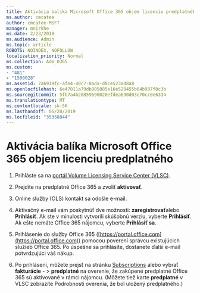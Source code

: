 ```yaml
---
title: Aktivácia balíka Microsoft Office 365 objem licenciu predplatného
ms.author: cmcatee
author: cmcatee-MSFT
manager: mnirkhe
ms.date: 2/23/2018
ms.audience: Admin
ms.topic: article
ROBOTS: NOINDEX, NOFOLLOW
localization_priority: Normal
ms.collection: Adm_O365
ms.custom:
- "481"
- "1500028"
ms.assetid: 7a6919fc-afe4-40c7-8ada-d8ce523ad8a8
ms.openlocfilehash: 6e47011a79db805085e16e520455b64b937f0c3b
ms.sourcegitcommit: 5fb7a4b28859690020efdea630d03e70cc0e6334
ms.translationtype: MT
ms.contentlocale: sk-SK
ms.lasthandoff: 06/28/2019
ms.locfileid: "35358844"
---
```

# <a name="activating-a-microsoft-office-365-volume-license-subscription"></a>Aktivácia balíka Microsoft Office 365 objem licenciu predplatného

1. Prihláste sa na [portál Volume Licensing Service Center (VLSC)](http://go.microsoft.com/fwlink/p/?LinkId=329762).

2. Prejdite na predplatné Office 365 a zvoliť **aktivovať**.

3. Online služby (OLS) kontakt sa odošle e-mail.

4. Aktivačný e-mail vám poskytnúť dve možnosti: **zaregistrovať**alebo **Prihlásiť**. Ak ste v minulosti vytvorili skúšobnú verziu, vyberte **Prihlásiť**. Ak ešte nemáte Office 365 nájomcu, vyberte **Prihlásiť sa**.

5. Prihlásenie do služby Office 365 ([https://portal.office.com](https://portal.office.com)) pomocou poverení správcu existujúcich služieb Office 365. Po úspešne sa prihlásite, dostanete ďalší e-mail potvrdzujúci váš nákup.

6. Po prihlásení, môžete prejsť na stránku [Subscriptions](https://go.microsoft.com/fwlink/p/?linkid=842054) alebo vybrať **fakturácie**  - \> **predplatné** na overenie, že zakúpené predplatné Office 365 sú aktivované v rámci nájomcu. (Môžete tiež karte **predplatné** v VLSC zobrazíte Podrobnosti overenia, že bol uložený predplatného.) 

